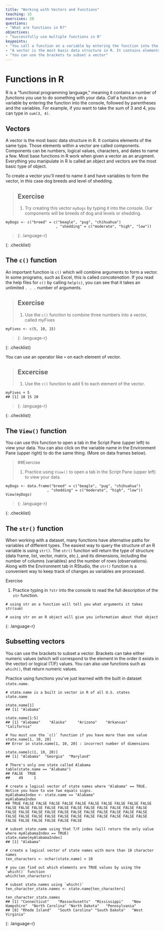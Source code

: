 ```yaml
---
title: "Working with Vectors and Functions"
teaching: 15
exercises: 20
questions:
- "What are functions in R?"
objectives:
- "Successfully use multiple functions in R"
keypoints:
- "You call a function on a variable by entering the function into the console, followed by parentheses and the variables"
- "A vector is the most basic data structure in R. It contains elements of the same type"
- "You can use the brackets to subset a vector"
---
```



# Functions in R
R is a "functional programming language," meaning it contains a number of *functions* you use to do something with your data. *Call* a function on a variable by entering the function into the console, followed by parentheses and the variables. For example, if you want to take the sum of 3 and 4, you can type in `sum(3, 4)`. 

## Vectors
A vector is the most basic data structure in R. It contains elements of the same type. Those elements within a vector are called components. Components can be numbers, logical values, characters, and dates to name a few. Most base functions in R work when given a vector as an arugment. Everything you manipulate in R is called an object and vectors are the most basic type of object.

To create a vector you'll need to name it and have variables to form the vector, in this case dog breeds and level of shedding. 

>## Exercise
> 1. Try creating this vector `myDogs` by typing it into the console. Our components will be breeds of dog and levels or shedding.
>
~~~
myDogs <- c("breed" = c("beagle", "pug", "chihuahua")
                       , "shedding" = c("moderate", "high", "low"))
~~~
> {: .language-r}
>
{: .checklist}

## The `c()` function
An important function is `c()` which will combine arguments to form a vector. In some programs, such as Excel, this is called *concatenation*. If you read the help files for `c()` by calling `help(c)`, you can see that it takes an unlimited `. . .` number of arguments.

>## Exercise
> 1. Use the `c()` function to combine three numbers into a vector, called myFives
>
~~~
myFives <- c(5, 10, 15)
~~~
> {: .language-r}
>
{: .checklist}
 
You can use an operator like `+` on each element of vector. 

>## Excercise
> 1. Use the `c()` function to add 5 to each element of the vector.
>
~~~
myFives + 5
## [1] 10 15 20
~~~
> {: .language-r}
>
{: .checklist}

## The `View()` function
You can use this function to open a tab in the Script Pane (upper left) to view your data. You can also click on the variable name in the Environment Pane (upper right) to do the same thing. (More on data frames below).

> ##Exercise
>1. Practice using `View()` to open a tab in the Script Pane (upper left) to view your data.
> 
~~~
myDogs <- data.frame("breed" = c("beagle", "pug", "chihuahua")
                   , "shedding" = c("moderate", "high", "low"))
View(myDogs)
~~~
> {: .language-r}
>
{: .checklist}


## The `str()` function
When working with a dataset, many functions have alternative paths for variables of different types. The easiest way to query the structure of an R variable is using `str()`. The `str()` function will return the type of structure (data frame, list, vector, matrix, etc.), and its dimensions, including the number of columns (variables) and the number of rows (observations). Along with the Environment tab in RStudio, the `str()` function is a convenient way to keep track of changes as variables are processed.

Exercise
1. Practice typing in `?str` into the console to read the full description of the `str` function.

~~~
# using str on a function will tell you what arguments it takes
str(sum)

# using str on an R object will give you information about that object
~~~
{: .language-r}


## Subsetting vectors
You can use the brackets to subset a vector. Brackets can take either numeric values (which will correspond to the element in the order it exists in the vector) or logical (T/F) values. You can also use functions such as `which()`, that return numeric values.

Practice using functions you've just learned with the built in dataset `state.name`.


~~~
# state.name is a built in vector in R of all U.S. states
state.name

state.name[1]
## [1] "Alabama"

state.name[1:5]
## [1] "Alabama"    "Alaska"     "Arizona"    "Arkansas"   "California"

# You must use the `c()` function if you have more than one value
state.name[1, 10, 20]
## Error in state.name[1, 10, 20] : incorrect number of dimensions

state.name[c(1, 10, 20)]
## [1] "Alabama"  "Georgia"  "Maryland"

# There's only one state called Alabama
table(state.name == "Alabama")
## FALSE  TRUE 
##    49     1 

# create a logical vector of state names where "Alabama" == TRUE. Notice you have to use two equals signs.
myAlabamaIndex <- state.name == "Alabama"
myAlabamaIndex
## TRUE FALSE FALSE FALSE FALSE FALSE FALSE FALSE FALSE FALSE FALSE FALSE FALSE FALSE FALSE FALSE FALSE FALSE FALSE FALSE FALSE FALSE FALSE FALSE FALSE FALSE FALSE FALSE FALSE FALSE FALSE FALSE FALSE FALSE FALSE FALSE FALSE FALSE FALSE FALSE FALSE FALSE FALSE FALSE FALSE FALSE FALSE FALSE FALSE FALSE

# subset state.name using that T/F index (will return the only value where myAlabamaIndex == TRUE)
state.name[myAlabamaIndex]
## [1] "Alabama"

# create a logical vector of state names with more than 10 character names
ten_characters <- nchar(state.name) > 10

# you can find out which elements are TRUE values by using the `which()` function
which(ten_characters)

# subset state.names using `which()`
ten_character_state.names <- state.name[ten_characters]

ten_character_state.names
## [1] "Connecticut"    "Massachusetts"  "Mississippi"    "New Hampshire"  "North Carolina" "North Dakota"   "Pennsylvania"  
## [8] "Rhode Island"   "South Carolina" "South Dakota"   "West Virginia" 
~~~
{: .language-r}

